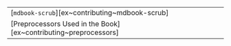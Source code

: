 ||
|---|
| [`mdbook-scrub`][ex~contributing~mdbook-scrub] |
| [Preprocessors Used in the Book][ex~contributing~preprocessors] |

